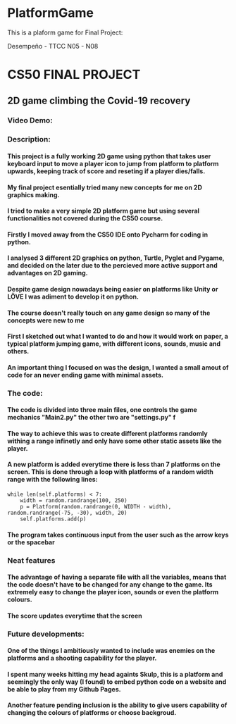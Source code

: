 # PlatformGame
This is a plaform game for Final Project:



Desempeño - TTCC N05 - N08


# CS50 FINAL PROJECT
## 2D game climbing the Covid-19 recovery

### Video Demo:  <URL HERE>

### Description:
#### This project is a fully working 2D game using python that takes user keyboard input to move a player icon to jump from platform to platform upwards, keeping track of score and reseting if a player dies/falls.
#### My final project esentially tried many new concepts for me on 2D graphics making.
#### I tried to make a very simple 2D platform game but using several functionalities not covered during the CS50 course.
#### Firstly I moved away from the CS50 IDE onto Pycharm for coding in python.
#### I analysed 3 different 2D graphics on python, Turtle, Pyglet and Pygame, and decided on the later due to the percieved more active support and advantages on 2D gaming.
#### Despite game design nowadays being easier on platforms like Unity or LÖVE I was adiment to develop it on python.
#### The course doesn't really touch on any game design so many of the concepts were new to me
#### First I sketched out what I wanted to do and how it would work on paper, a typical platform jumping game, with different icons, sounds, music and others.
#### An important thing I focused on was the design, I wanted a small amout of code for an never ending game with minimal assets.

### The code:
#### The code is divided into three main files, one controls the game mechanics "Main2.py" the other two are "settings.py" f
#### The way to achieve this was to create different platforms randomly withing a range infinetly and only have some other static assets like the player.
#### A new platform is added everytime there is less than 7 platforms on the screen. This is done through a loop with platforms of a random width range with the following lines:
	while len(self.platforms) < 7:
		width = random.randrange(100, 250)
		p = Platform(random.randrange(0, WIDTH - width), random.randrange(-75, -30), width, 20)
		self.platforms.add(p)
#### The program takes continuous input from the user such as the arrow keys or the spacebar  


### Neat features
#### The advantage of having a separate file with all the variables, means that the code doesn't have to be changed for any change to the game. Its extremely easy to change the player icon, sounds or even the platform colours.
#### The score updates everytime that the screen 


### Future developments:
#### One of the things I ambitiously wanted to include was enemies on the platforms and a shooting capability for the player.
#### I spent many weeks hitting my head againts Skulp, this is a platform and seemingly the only way (I found) to embed python code on a website and be able to play from my Github Pages.
#### Another feature pending inclusion is the ability to give users capability of changing the colours of platforms or choose backgroud.









